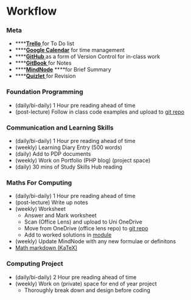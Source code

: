 # Workflow

### Meta

* \*\*\*\*[**Trello** ](https://trello.com/b/n5R1j8pH/to-do)for To Do list
* \*\*\*\*[**Google Calendar**](https://calendar.google.com/calendar/u/1/r) for time management
* \*\*\*\*[**GitHub** ](https://github.com/AdnanTech/UniversityOfSussex)as a form of Version Control for in-class work
* \*\*\*\*[**GitBook** ](https://adnantech.gitbook.io/university-notes/)for Notes
* \*\*\*\*[**MindNode**](https://github.com/AdnanTech/UniversityOfSussex/blob/master/Revision/Foundation%20Year%20Computer%20Science.pdf) ****for Brief Summary
* \*\*\*\*[**Quizlet** ](https://quizlet.com/AdnanTech/folders/foundation-year/sets)for Revision

### Foundation Programming

* \(daily/bi-daily\) 1 Hour pre reading ahead of time 
* \(post-lecture\) Follow in class code examples and upload to [git repo](https://github.com/AdnanTech/UniversityOfSussex)

### Communication and Learning Skills

* \(daily/bi-daily\) 1 Hour pre reading ahead of time 
* \(weekly\) Learning Diary Entry \(500 words\)
* \(daily\) Add to PDP documents
* \(weekly\) Work on Portfolio \(PHP blog\) \(project space\)
* \(daily\) 30 mins of Study Skills Hub reading

### Maths For Computing

* \(daily/bi-daily\) 1 Hour pre reading ahead of time
* \(post-lecture\) Write up notes
* \(weekly\) Worksheet
  * Answer and Mark worksheet
  * Scan \(Office Lens\) and upload to Uni OneDrive
  * Move from OneDrive \(office lens repo\) to [git repo](https://github.com/AdnanTech/maths-for-computing-worksheets)
  * Add to worked solutions in [module](notes/foundation-year-modules/autumn/mathematics-for-computing-1/)
* \(weekly\) Update MindNode with any new formulae or definitons
* [Math markdown \(KaTeX\)](https://katex.org/docs/supported.html)

### Computing Project

* \(daily/bi-daily\) 2 Hour pre reading ahead of time
* \(weekly\) Work on \(private\) space for end of year project
  * Thoroughly break down and design before coding

